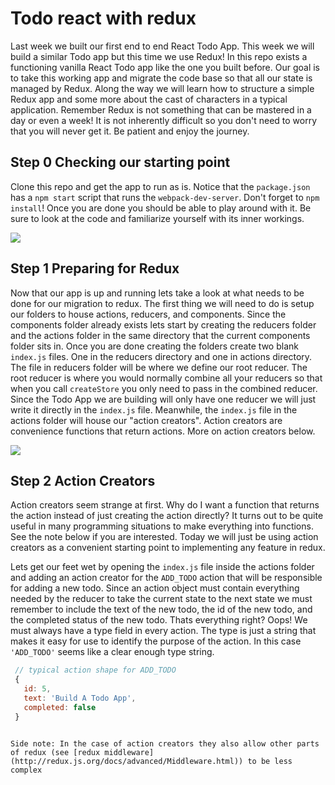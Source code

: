 # Todo react with redux

 Last week we built our first end to end React Todo App. This week we will build a similar Todo app but this time we use Redux! In this repo exists a functioning vanilla React Todo app like the one you built before. Our goal is to take this working app and migrate the code base so that all our state is managed by Redux. Along the way we will learn how to structure a simple Redux app and some more about the cast of characters in a typical application. Remember Redux is not something that can be mastered in a day or even a week! It is not inherently difficult so you don't need to worry that you will never get it.  Be patient and enjoy the journey.

## Step 0 Checking our starting point

 Clone this repo and get the app to run as is. Notice that the `package.json` has a `npm start` script that runs the `webpack-dev-server`. Don't forget to `npm install`! Once you are done you should be able to play around with it. Be sure to look at the code and familiarize yourself with its inner workings.

 ![](https://cl.ly/3b3V1e2l3629/Screen%20Recording%202017-07-04%20at%2010.02%20PM.gif)

## Step 1 Preparing for Redux

 Now that our app is up and running lets take a look at what needs to be done for our migration to redux. The first thing we will need to do is setup our folders to house actions, reducers, and components. Since the components folder already exists lets start by creating the reducers folder and the actions folder in the same directory that the current components folder sits in. Once you are done creating the folders create two blank `index.js` files. One in the reducers directory and one in actions directory. The file in reducers folder will be where we define our root reducer. The root reducer is where you would normally combine all your reducers so that when you call `createStore` you only need to pass in the combined reducer. Since the Todo App we are building will only have one reducer we will just write it directly in the `index.js` file. Meanwhile, the `index.js` file in the actions folder will house our "action creators". Action creators are convenience functions that return actions. More on action creators below. 
 
 ![](https://cl.ly/3A2i253d2B2k/Screen%20Shot%202017-07-04%20at%2010.30.15%20PM.png) 
 
## Step 2 Action Creators

 Action creators seem strange at first. Why do I want a function that returns the action instead of just creating the action directly? It turns out to be quite useful in many programming situations to make everything into functions. See the note below if you are interested. Today we will just be using action creators as a convenient starting point to implementing any feature in redux.
 
 Lets get our feet wet by opening the `index.js` file inside the actions folder and adding an action creator for the `ADD_TODO` action that will be responsible for adding a new todo. Since an action object must contain everything needed by the reducer to take the current state to the next state we must remember to include the text of the new todo, the id of the new todo, and the completed status of the new todo. Thats everything right? Oops! We must always have a type field in every action. The type is just a string that makes it easy for use to identify the purpose of the action. In this case `'ADD_TODO'` seems like a clear enough type string. 
 
 ```javascript
  // typical action shape for ADD_TODO
  {
    id: 5,
    text: 'Build A Todo App',
    completed: false
  }
 ```
  
  
 ```
 
 Side note: In the case of action creators they also allow other parts of redux (see [redux middleware](http://redux.js.org/docs/advanced/Middleware.html)) to be less complex
